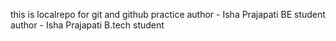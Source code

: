 this is localrepo for git and github practice
author - Isha Prajapati BE student
author - Isha Prajapati B.tech student
